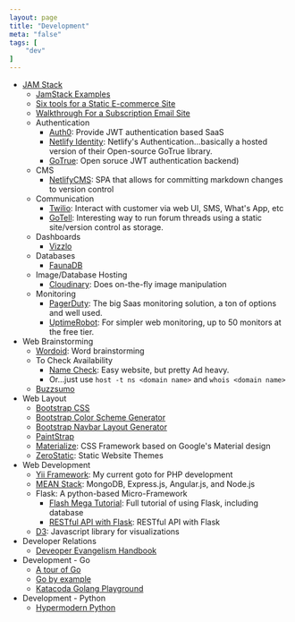 ```yaml
---
layout: page
title: "Development"
meta: "false"
tags: [
    "dev"
]
---
```


* [JAM Stack](https://www.jamstack.org)
  * [JamStack Examples](https://jamstack.org/examples/)
  * [Six tools for a Static E-commerce Site](https://www.netlify.com/blog/2015/08/25/a-great-fast-static-e-commerce-experience-with-6-easy-tools/)
  * [Walkthrough For a Subscription Email Site](https://trolley.link/2019/03/03/paid-email-newsletter.html)
  * Authentication
    * [Auth0](https://auth0.com/): Provide JWT authentication based SaaS
    * [Netlify Identity](https://www.netlify.com/docs/identity/): Netlify's Authentication...basically a hosted version of their Open-source GoTrue library.
    * [GoTrue](https://github.com/netlify/gotrue): Open soruce JWT authentication backend)
  * CMS
    * [NetlifyCMS](https://github.com/netlify/netlify-cms): SPA that allows for committing markdown changes to version control
  * Communication
    * [Twilio](https://www.twilio.com/): Interact with customer via web UI, SMS, What's App, etc
    * [GoTell](https://github.com/netlify/gotell): Interesting way to run forum threads using a static site/version control as storage.
  * Dashboards
    * [Vizzlo](https://vizzlo.com/)    
  * Databases
    * [FaunaDB](https://fauna.com/)
  * Image/Database Hosting
    * [Cloudinary](https://cloudinary.com/): Does on-the-fly image manipulation
  * Monitoring
    * [PagerDuty](https://www.pagerduty.com/): The big Saas monitoring solution, a ton of options and well used.
    * [UptimeRobot](https://uptimerobot.com/): For simpler web monitoring, up to 50 monitors at the free tier.
* Web Brainstorming
    * [Wordoid](https://wordoid.com/): Word brainstorming
    * To Check Availability
      * [Name Check](https://namechk.com/): Easy website, but pretty Ad heavy.
      * Or...just use `host -t ns <domain name>` and `whois <domain name>` 
    * [Buzzsumo](https://app.buzzsumo.com)
* Web Layout
    * [Bootstrap CSS](http://getbootstrap.com/css/)
    * [Bootstrap Color Scheme Generator](http://www.lavishbootstrap.com/)
    * [Bootstrap Navbar Layout Generator](http://twbscolor.smarchal.com/)
    * [PaintStrap](http://paintstrap.com/)
    * [Materialize](http://materializecss.com/): CSS Framework based on Google's Material design
    * [ZeroStatic](https://www.zerostatic.io): Static Website Themes
* Web Development
    * [Yii Framework](http://www.yiiframework.com/): My current goto for PHP development
    * [MEAN Stack](http://mean.io/#!/): MongoDB, Express.js, Angular.js, and Node.js
    * Flask: A python-based Micro-Framework
      * [Flash Mega Tutorial](http://blog.miguelgrinberg.com/post/the-flask-mega-tutorial-part-i-hello-world): Full tutorial of using Flask, including database
      * [RESTful API with Flask](http://blog.miguelgrinberg.com/post/designing-a-restful-api-with-python-and-flask): RESTful API with Flask
    * [D3](https://github.com/mbostock/d3/wiki/Gallery):  Javascript library for visualizations 
* Developer Relations
  * [Deveoper Evangelism Handbook](http://developer-evangelism.com/toc.php)
* Development - Go
  * [A tour of Go](https://tour.golang.org/welcome/1)
  * [Go by example](https://gobyexample.com/)
  * [Katacoda Golang Playground](https://katacoda.com/courses/golang/playground)
* Development - Python
  * [Hypermodern Python](https://cjolowicz.github.io/posts/hypermodern-python-01-setup/)

